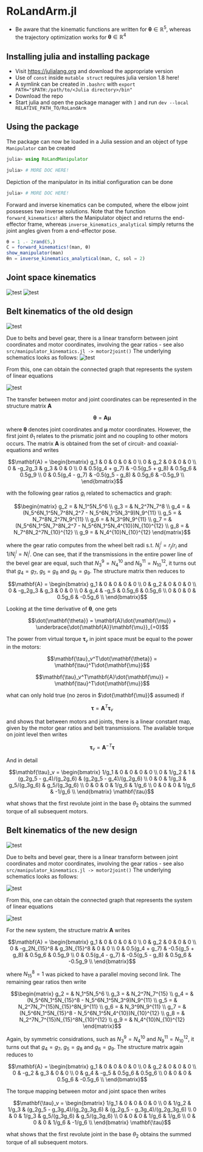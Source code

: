 # RoLandArm.jl

* Be aware that the kinematic functions are written for $`\mathbf{\theta} \in \mathbb{R}^5`$, whereas the trajectory optimization works for $`\mathbf{\theta} \in \mathbb{R}^4`$

## Installing julia and installing package

* Visit https://julialang.org and download the appropriate version
* Use of `const` inside `mutable struct` requires julia version 1.8 here!
* A symlink can be created in `.bashrc` with `export PATH="$PATH:/path/to/<Julia directory>/bin"`
* Download the repo
* Start julia and open the package manager with `]` and run `dev --local RELATIVE_PATH_TO/RoLandArm`

## Using the package
The package can now be loaded in a Julia session and an object of type `Manipulator` can be created
```jl
julia> using RoLandManipulator

julia> # MORE DOC HERE!
```

Depiction of the manipulator in its initial configuration can be done
```jl
julia> # MORE DOC HERE!
```

Forward and inverse kinematics can be computed, where the elbow joint possesses two inverse solutions. Note that the function `forward_kinematics!` alters the Manipulator object and returns the end-effector frame, whereas `inverse_kinematics_analytical` simply returns the joint angles given from a end-effector pose.
```jl
θ = 1 .- 2rand(5,)
C = forward_kinematics!(man, θ)
show_manipulator(man)
θn = inverse_kinematics_analytical(man, C, sol = 2)
```
## Joint space kinematics
![test](./images/arm_ik.png?raw=true "Zero pose and multiple solutions")
![test](./images/relative_transforms.png?raw=true "Relative rigid-body transforms")

## Belt kinematics of the old design

![test](./images/belt_drives.png?raw=true "Belt routing in robot arm")

Due to belts and bevel gear, there is a linear transform between joint coordinates and motor coordinates, involving the gear ratios - see also `src/manipulator_kinematics.jl -> motor2joint()` The underlying schematics looks as follows:
![test](./images/arm_schematics.png?raw=true "Schematics of the arm for the last 4 DOFs in planar depiction")

From this, one can obtain the connected graph that represents the system of linear equations

![test](./images/graph.png?raw=true "Unerlying graph of the manipulator")

The transfer between motor and joint coordinates can be represented in the structure matrix $\mathbf{A}$
```math
\mathbf{\theta} = \mathbf{A}\mathbf{\mu}
```
where $`\mathbf{\theta}`$ denotes joint coordinates and $`\mathbf{\mu}`$ motor coordinates. However, the first joint $`\theta_1`$ relates to the prismatic joint and no coupling to other motors occurs. The matrix $`\mathbf{A}`$ is obtained from the set of circuit- and coaxial-equations and writes
```math
\mathbf{A} = 
\begin{bmatrix}
g_1 & 0 & 0 & 0 & 0 \\
0 & g_2 & 0 & 0 & 0 \\
0 & -g_2g_3 & g_3 & 0 & 0 \\
0 & 0.5(g_4 + g_7) & -0.5(g_5 + g_8) & 0.5g_6 & 0.5g_9 \\
0 & 0.5(g_4 - g_7) & -0.5(g_5 - g_8) & 0.5g_6 & -0.5g_9 \\
\end{bmatrix}
```
with the following gear ratios $`g_i`$ related to schemactics and graph:
```math
\begin{matrix}
g_2 = & N_1^5N_5^6 \\
g_3 = & N_2^7N_7^8 \\
g_4 = & (N_5^6N_1^5N_7^8N_2^7 - N_5^6N_1^5N_3^9)N_9^{11} \\
g_5 = & N_7^8N_2^7N_9^{11} \\
g_6 = & N_3^9N_9^{11} \\
g_7 = & (N_5^6N_1^5N_7^8N_2^7 - N_5^6N_1^5N_4^{10})N_{10}^{12} \\
g_8 = & N_7^8N_2^7N_{10}^{12} \\
g_9 = & N_4^{10}N_{10}^{12}
\end{matrix}
```
where the gear ratio computes from the wheel belt radi s.t. $N_j^i = r_j/r_i$ and $1/N_j^i = N_i^j$. One can see, that if the transmissions in the entire power line of the bevel gear are equal, such that $N_3^9 = N_4^{10}$ and $N_9^{11} = N_{10}^{12}$, it turns out that $g_4 = g_7$, $g_5 = g_8$ and $g_6 = g_9$. The structure matrix then reduces to
```math
\mathbf{A} = 
\begin{bmatrix}
g_1 & 0 & 0 & 0 & 0 \\
0 & g_2 & 0 & 0 & 0 \\
0 & -g_2g_3 & g_3 & 0 & 0 \\
0 & g_4 & -g_5  & 0.5g_6 & 0.5g_6 \\
0 & 0 & 0 & 0.5g_6 & -0.5g_6 \\
\end{bmatrix}
```

Looking at the time derivative of $\mathbf{\theta}$, one gets
```math
\dot{\mathbf{\theta}} = \mathbf{A}\dot{\mathbf{\mu}} + \underbrace{\dot{\mathbf{A}}\mathbf{\mu}}_{=0}
```
The power from virtual torque $`\mathbf{\tau}_v`$ in joint space must be equal to the power in the motors:
```math
\mathbf{\tau}_v^T\dot{\mathbf{\theta}} = \mathbf{\tau}^T\dot{\mathbf{\mu}}
```
```math
\mathbf{\tau}_v^T\mathbf{A}\dot{\mathbf{\mu}} = \mathbf{\tau}^T\dot{\mathbf{\mu}}
```
what can only hold true (no zeros in $`\dot{\mathbf{\mu}}`$ assumed) if
```math
\mathbf{\tau} = \mathbf{A}^T\mathbf{\tau}_v
```
and shows that between motors and joints, there is a linear constant map, given by the motor gear ratios and belt transmissions. The available torque on joint level then writes
```math
\mathbf{\tau}_v = \mathbf{A}^{-T}\mathbf{\tau}
```
And in detail
```math
\mathbf{\tau}_v = 
\begin{bmatrix}
1/g_1 & 0 & 0 & 0 & 0 \\
0 & 1/g_2 & 1 & (g_2g_5 - g_4)/(g_2g_6) & (g_2g_5 - g_4)/(g_2g_6) \\
0 & 0 & 1/g_3 & g_5/(g_3g_6) & g_5/(g_3g_6) \\
0 & 0 & 0 & 1/g_6 & 1/g_6 \\
0 & 0 & 0 & 1/g_6 & -1/g_6 \\
\end{bmatrix}
\mathbf{\tau}
```
what shows that the first revolute joint in the base $`\theta_2`$ obtains the summed torque of all subsequent motors.

## Belt kinematics of the new design

![test](./images/belt_drives.png?raw=true "Belt routing in robot arm")

Due to belts and bevel gear, there is a linear transform between joint coordinates and motor coordinates, involving the gear ratios - see also `src/manipulator_kinematics.jl -> motor2joint()` The underlying schematics looks as follows:

![test](./images/arm_schematics_new.png?raw=true "Schematics of the arm for the last 4 DOFs in planar depiction")

From this, one can obtain the connected graph that represents the system of linear equations

![test](./images/graph_new.png?raw=true "Unerlying graph of the manipulator")

For the new system, the structure matrix $\mathbf{A}$ writes
```math
\mathbf{A} = 
\begin{bmatrix}
g_1 & 0 & 0 & 0 & 0 \\
0 & g_2 & 0 & 0 & 0 \\
0 & -g_2N_{15}^8 & g_3N_{15}^8 & 0 & 0 \\
0 & 0.5(g_4 + g_7) & -0.5(g_5 + g_8) & 0.5g_6 & 0.5g_9 \\
0 & 0.5(g_4 - g_7) & -0.5(g_5 - g_8) & 0.5g_6 & -0.5g_9 \\
\end{bmatrix}
```
where $N_{15}^8 = 1$ was picked to have a parallel moving second link. The remaining gear ratios then write
```math
\begin{matrix}
g_2 = & N_1^5N_5^6 \\
g_3 = & N_2^7N_7^{15} \\
g_4 = & (N_5^6N_1^5N_{15}^8 - N_5^6N_1^5N_3^9)N_9^{11} \\
g_5 = & N_2^7N_7^{15}N_{15}^8N_9^{11} \\
g_6 = & N_3^9N_9^{11} \\
g_7 = & (N_5^6N_1^5N_{15}^8 - N_5^6N_1^5N_4^{10})N_{10}^{12} \\
g_8 = & N_2^7N_7^{15}N_{15}^8N_{10}^{12} \\
g_9 = & N_4^{10}N_{10}^{12}
\end{matrix}
```
Again, by symmetric considrations, such as $N_3^9 = N_4^{10}$ and $N_9^{11} = N_{10}^{12}$, it turns out that $g_4 = g_7$, $g_5 = g_8$ and $g_6 = g_9$. The structure matrix again reduces to
```math
\mathbf{A} = 
\begin{bmatrix}
g_1 & 0 & 0 & 0 & 0 \\
0 & g_2 & 0 & 0 & 0 \\
0 & -g_2 & g_3 & 0 & 0 \\
0 & g_4 & -g_5  & 0.5g_6 & 0.5g_6 \\
0 & 0 & 0 & 0.5g_6 & -0.5g_6 \\
\end{bmatrix}
```

The torque mapping between motor and joint space then writes
```math
\mathbf{\tau}_v = 
\begin{bmatrix}
1/g_1 & 0 & 0 & 0 & 0 \\
0 & 1/g_2 & 1/g_3 & (g_2g_5 - g_3g_4)/(g_2g_3g_6) & (g_2g_5 - g_3g_4)/(g_2g_3g_6) \\
0 & 0 & 1/g_3 & g_5/(g_3g_6) & g_5/(g_3g_6) \\
0 & 0 & 0 & 1/g_6 & 1/g_6 \\
0 & 0 & 0 & 1/g_6 & -1/g_6 \\
\end{bmatrix}
\mathbf{\tau}
```
what shows that the first revolute joint in the base $`\theta_2`$ obtains the summed torque of all subsequent motors.
